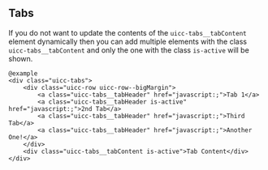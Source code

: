 ## Tabs

If you do not want to update the contents of the `uicc-tabs__tabContent` element dynamically then 
you can add multiple elements with the class `uicc-tabs__tabContent` and only the one with the class 
`is-active` will be shown. 

    @example
    <div class="uicc-tabs">
        <div class="uicc-row uicc-row--bigMargin">
            <a class="uicc-tabs__tabHeader" href="javascript:;">Tab 1</a>
            <a class="uicc-tabs__tabHeader is-active" href="javascript:;">2nd Tab</a>
            <a class="uicc-tabs__tabHeader" href="javascript:;">Third Tab</a>
            <a class="uicc-tabs__tabHeader" href="javascript:;">Another One!</a>
        </div>
        <div class="uicc-tabs__tabContent is-active">Tab Content</div>
    </div>
